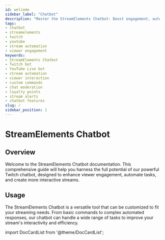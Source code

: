 ```yaml
---
id: welcome
sidebar_label: "Chatbot"
description: "Master the StreamElements Chatbot: Boost engagement, automate tasks, and create interactive streams with our powerful Twitch and YouTube Live chatbot."
tags:
- chatbot
- streamelements
- twitch
- youtube
- stream automation
- viewer engagement
keywords:
- StreamElements Chatbot
- Twitch bot
- YouTube Live bot
- stream automation
- viewer interaction
- custom commands
- chat moderation
- loyalty points
- stream alerts
- chatbot features
slug: /
sidebar_position: 1
---
```


# StreamElements Chatbot

## Overview

Welcome to the StreamElements Chatbot documentation. This comprehensive guide will help you harness the full potential of our powerful Twitch chatbot, designed to enhance viewer engagement, automate tasks, and create more interactive streams.

## Usage

The StreamElements Chatbot is a versatile tool that can be customized to fit your streaming needs. From basic commands to complex automated responses, our chatbot can handle a wide range of tasks to improve your stream's interactivity and efficiency.

import DocCardList from '@theme/DocCardList';

<DocCardList />
